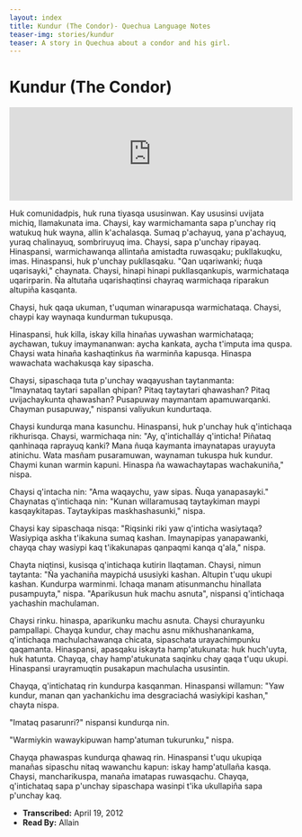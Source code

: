 ```yaml
---
layout: index
title: Kundur (The Condor)- Quechua Language Notes
teaser-img: stories/kundur
teaser: A story in Quechua about a condor and his girl.
---
```


# Kundur (The Condor)

<p>

<iframe width="100%" height="166" scrolling="no" frameborder="no"
src="http://w.soundcloud.com/player/?url=http%3A%2F%2Fapi.soundcloud.com%2Ftracks%2F43720439&show_artwork=true"></iframe>
</p>

  

Huk comunidadpis, huk runa tiyasqa ususinwan. Kay ususinsi uvijata michiq,
llamakunata ima. Chaysi, kay warmichamanta sapa p'unchay riq watukuq huk wayna,
allin k'achalasqa. Sumaq p'achayuq, yana p'achayuq, yuraq chalinayuq,
sombriruyuq ima. Chaysi, sapa p'unchay ripayaq. Hinaspansi, warmichawanqa
allintaña amistadta ruwasqaku; pukllakuqku, imas. Hinaspansi, huk p'unchay
pukllasqaku. "Qan uqariwanki; ñuqa uqarisayki," chaynata. Chaysi, hinapi hinapi
pukllasqankupis, warmichataqa uqarirparin. Ña altutaña uqarishaqtinsi chayraq
warmichaqa riparakun altupiña kasqanta.

Chaysi, huk qaqa ukuman, t'uquman winarapusqa warmichataqa. Chaysi, chaypi kay
waynaqa kundurman tukupusqa.

Hinaspansi, huk killa, iskay killa hinañas uywashan warmichataqa; aychawan,
tukuy imaymananwan: aycha kankata, aycha t'imputa ima quspa. Chaysi wata hinaña
kashaqtinkus ña warminña kapusqa. Hinaspa wawachata wachakusqa kay sipascha.

Chaysi, sipaschaqa tuta p'unchay waqayushan taytanmanta:  
"Imaynataq taytari sapallan qhipan? Pitaq taytaytari qhawashan? Pitaq
uvijachaykunta qhawashan? Pusapuway maymantam apamuwarqanki. Chayman
pusapuway," nispansi valiyukun kundurtaqa.

Chaysi kundurqa mana kasunchu. Hinaspansi, huk p'unchay huk q'intichaqa
rikhurisqa. Chaysi, warmichaqa nin: "Ay, q'intichalláy q'inticha! Piñataq
qanhinaqa raprayuq kanki? Mana ñuqa kaymanta imaynatapas urayuyta atinichu.
Wata masñam pusaramuwan, waynaman tukuspa huk kundur. Chaymi kunan warmin
kapuni. Hinaspa ña wawachaytapas wachakuniña," nispa.

Chaysi q'intacha nin: "Ama waqaychu, yaw sipas. Ñuqa yanapasayki." Chaynatas
q'intichaqa nin: "Kunan willaramusaq taytaykiman maypi kasqaykitapas.
Taytaykipas maskhashasunki," nispa.

Chaysi kay sipaschaqa nisqa: "Riqsinki riki yaw q'inticha wasiytaqa? Wasiypiqa
askha t'ikakuna sumaq kashan. Imaynapipas yanapawanki, chayqa chay wasiypi kaq
t'ikakunapas qanpaqmi kanqa q'ala," nispa.

Chayta niqtinsi, kusisqa q'intichaqa kutirin llaqtaman. Chaysi, nimun taytanta:
"Ña yachaniña maypichá ususiyki kashan. Altupin t'uqu ukupi kashan. Kundurpa
warminmi. Ichaqa manam atisunmanchu hinallata pusampuyta," nispa.
"Aparikusun huk machu asnuta", nispansi q'intichaqa yachashin machulaman.

Chaysi rinku. hinaspa, aparikunku machu asnuta. Chaysi churayunku pampallapi.
Chayqa kundur, chay machu asnu mikhushanankama, q'intichaqa machulachawanqa
chicata, sipaschata urayachimpunku qaqamanta. Hinaspansi, apasqaku iskayta
hamp'atukunata: huk huch'uyta, huk hatunta. Chayqa, chay hamp'atukunata saqinku
chay qaqa t'uqu ukupi. Hinaspansi urayramuqtin pusakapun machulacha ususintin. 

Chayqa, q'intichataq rin kundurpa kasqanman. Hinaspansi willamun: "Yaw kundur,
manan qan yachankichu ima desgraciachá wasiykipi kashan," chayta nispa.

"Imataq pasarunri?" nispansi kundurqa nin.

"Warmiykin wawaykipuwan hamp'atuman tukurunku," nispa.

Chayqa phawaspas kundurqa qhawaq rin. Hinaspansi t'uqu ukupiqa manañas sipaschu
nitaq wawanchu kapun: iskay hamp'atullaña kasqa. Chaysi, mancharikuspa, manaña
imatapas ruwasqachu. Chayqa, q'intichataq sapa p'unchay sipaschapa wasinpi
t'ika ukullapiña sapa p'unchay kaq.


<div class="example">
<ul>
<li><strong>Transcribed:</strong> April 19, 2012
<li><strong>Read By:</strong> Allain
</ul>
</div>

